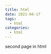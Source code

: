 ```yaml
---
title: html
date: 2021-04-17
tags:
  - html
categories:
  - html
---
```


second page in html
